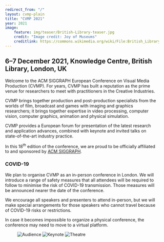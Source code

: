 ```yaml
---
redirect_from: "/"
layout: cvmp-plain
title: "CVMP 2021"
year: 2021
image:
    feature: img/teaser/British-Library-teaser.jpg
    credit: "Image credit: Joy of Museums"
    creditlink: https://commons.wikimedia.org/wiki/File:British_Library_-_Joy_of_Museums_-_2.jpg
---
```

## 6–7 December 2021, Knowledge Centre, British Library, London, UK

Welcome to the ACM SIGGRAPH European Conference on Visual Media Production (CVMP). For years, CVMP has built a reputation as the prime venue for researchers to meet with practitioners in the Creative Industries.

CVMP brings together production and post-production specialists from the worlds of film, broadcast and games with imaging and graphics researchers; it brings together expertise in video processing, computer vision, computer graphics, animation and physical simulation.

CVMP provides a European forum for presentation of the latest research and application advances, combined with keynote and invited talks on state-of-the-art industry practice.

In this 18<sup>th</sup> edition of the conference, we are proud to be officially affiliated to and sponsored by [ACM SIGGRAPH](https://www.siggraph.org).

### COVID-19 ###

We plan to organise CVMP as an in-person conference in London. We will introduce a range of safety measures that all attendees will be required to follow to minimise the risk of COVID-19 transmission. Those measures will be announced nearer the date of the conference.

We encourage all speakers and presenters to attend in-person, but we will make special arrangements for those speakers who cannot travel because of COVID-19 risks or restrictions.

In case it becomes impossible to organize a physical conference, the conference may need to move to a virtual platform.

<!-- featured images -->
<figure class="top3" >
    <img class="col-xs-12 col-sm-4" src="{{site.url}}/img/cvmp/cvmp-audience.jpg" alt="Audience">
    <img class="col-xs-12 col-sm-4" src="{{site.url}}/img/cvmp/cvmp-keynote.jpg" alt="Keynote">
    <img class="col-xs-12 col-sm-4" src="{{site.url}}/img/cvmp/cvmp-knowledge-centre-theatre.jpg" alt="Theatre">
</figure>
